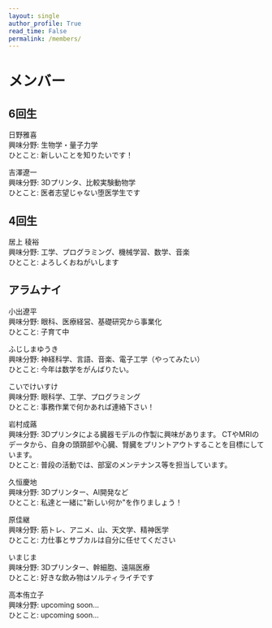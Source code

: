 ```yaml
---
layout: single
author_profile: True
read_time: False
permalink: /members/
---
```

# メンバー
## 6回生
日野雅喜<br>
興味分野: 生物学・量子力学<br>
ひとこと: 新しいことを知りたいです！

吉澤遼一<br>
興味分野: 3Dプリンタ、比較実験動物学<br>
ひとこと: 医者志望じゃない堕医学生です

## 4回生
居上 稜裕<br>
興味分野: 工学、プログラミング、機械学習、数学、音楽<br>
ひとこと: よろしくおねがいします

## アラムナイ
小出遼平<br>
興味分野: 眼科、医療経営、基礎研究から事業化<br>
ひとこと: 子育て中

ふじしまゆうき<br>
興味分野: 神経科学、言語、音楽、電子工学（やってみたい）<br>
ひとこと: 今年は数学をがんばりたい。

こいでけいすけ<br>
興味分野: 眼科学、工学、プログラミング<br>
ひとこと: 事務作業で何かあれば連絡下さい！

岩村成蕗<br>
興味分野: 3Dプリンタによる臓器モデルの作製に興味があります。 CTやMRIのデータから、自身の頭頚部や心臓、腎臓をプリントアウトすることを目標にしています。<br>
ひとこと: 普段の活動では、部室のメンテナンス等を担当しています。

久恒慶地<br>
興味分野: 3Dプリンター、AI開発など<br>
ひとこと: 私達と一緒に"新しい何か"を作りましょう！

原佳継<br>
興味分野: 筋トレ、アニメ、山、天文学、精神医学<br>
ひとこと: 力仕事とサブカルは自分に任せてください

いまじま<br>
興味分野: 3Dプリンター、幹細胞、遠隔医療<br>
ひとこと: 好きな飲み物はソルティライチです

高本侑立子<br>
興味分野: upcoming soon...<br>
ひとこと: upcoming soon...


